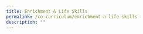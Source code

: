 ```yaml
---
title: Enrichment & Life Skills
permalink: /co-curriculum/enrichment-n-life-skills
description: ""
---
```

